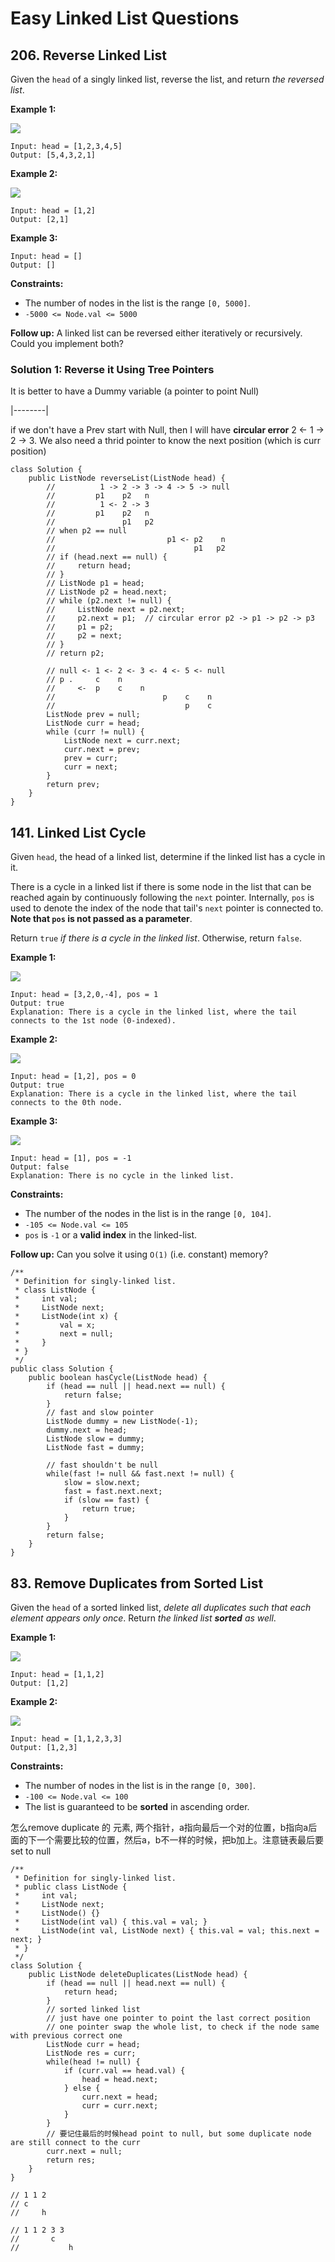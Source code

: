 # Easy Linked List Questions

## 206. Reverse Linked List

Given the `head` of a singly linked list, reverse the list, and return _the reversed list_.

&#x20;

**Example 1:**

![](https://assets.leetcode.com/uploads/2021/02/19/rev1ex1.jpg)

```
Input: head = [1,2,3,4,5]
Output: [5,4,3,2,1]
```

**Example 2:**

![](https://assets.leetcode.com/uploads/2021/02/19/rev1ex2.jpg)

```
Input: head = [1,2]
Output: [2,1]
```

**Example 3:**

```
Input: head = []
Output: []
```

&#x20;

**Constraints:**

* The number of nodes in the list is the range `[0, 5000]`.
* `-5000 <= Node.val <= 5000`

&#x20;

**Follow up:** A linked list can be reversed either iteratively or recursively. Could you implement both?

### Solution 1: Reverse it Using Tree Pointers

It is better to have a Dummy variable (a pointer to point Null)

&#x20;                                                                                                                 \|--------|

if we don't have a Prev start with Null, then I will have **circular error**  2 <-  1 -> 2 -> 3. We also need a thrid pointer to know the next position (which is curr position)&#x20;

```
class Solution {
    public ListNode reverseList(ListNode head) {
        //          1 -> 2 -> 3 -> 4 -> 5 -> null
        //         p1    p2   n
        //          1 <- 2 -> 3 
        //         p1    p2   n
        //               p1   p2  
        // when p2 == null 
        //                         p1 <- p2    n
        //                               p1   p2
        // if (head.next == null) {
        //     return head;
        // }
        // ListNode p1 = head;
        // ListNode p2 = head.next;
        // while (p2.next != null) {
        //     ListNode next = p2.next;
        //     p2.next = p1;  // circular error p2 -> p1 -> p2 -> p3
        //     p1 = p2;
        //     p2 = next;
        // }
        // return p2;
        
        // null <- 1 <- 2 <- 3 <- 4 <- 5 <- null
        // p .     c    n
        //     <-  p    c    n
        //                        p    c    n
        //                             p    c
        ListNode prev = null;
        ListNode curr = head;
        while (curr != null) {
            ListNode next = curr.next;
            curr.next = prev;
            prev = curr;
            curr = next;
        }
        return prev;
    }
}
```



## 141. Linked List Cycle

Given `head`, the head of a linked list, determine if the linked list has a cycle in it.

There is a cycle in a linked list if there is some node in the list that can be reached again by continuously following the `next` pointer. Internally, `pos` is used to denote the index of the node that tail's `next` pointer is connected to. **Note that `pos` is not passed as a parameter**.

Return `true` _if there is a cycle in the linked list_. Otherwise, return `false`.

&#x20;

**Example 1:**

![](https://assets.leetcode.com/uploads/2018/12/07/circularlinkedlist.png)

```
Input: head = [3,2,0,-4], pos = 1
Output: true
Explanation: There is a cycle in the linked list, where the tail connects to the 1st node (0-indexed).
```

**Example 2:**

![](https://assets.leetcode.com/uploads/2018/12/07/circularlinkedlist\_test2.png)

```
Input: head = [1,2], pos = 0
Output: true
Explanation: There is a cycle in the linked list, where the tail connects to the 0th node.
```

**Example 3:**

![](https://assets.leetcode.com/uploads/2018/12/07/circularlinkedlist\_test3.png)

```
Input: head = [1], pos = -1
Output: false
Explanation: There is no cycle in the linked list.
```

&#x20;

**Constraints:**

* The number of the nodes in the list is in the range `[0, 104]`.
* `-105 <= Node.val <= 105`
* `pos` is `-1` or a **valid index** in the linked-list.

&#x20;

**Follow up:** Can you solve it using `O(1)` (i.e. constant) memory?

```
/**
 * Definition for singly-linked list.
 * class ListNode {
 *     int val;
 *     ListNode next;
 *     ListNode(int x) {
 *         val = x;
 *         next = null;
 *     }
 * }
 */
public class Solution {
    public boolean hasCycle(ListNode head) {
        if (head == null || head.next == null) {
            return false;
        }
        // fast and slow pointer
        ListNode dummy = new ListNode(-1);
        dummy.next = head;
        ListNode slow = dummy;
        ListNode fast = dummy;
        
        // fast shouldn't be null
        while(fast != null && fast.next != null) {
            slow = slow.next;
            fast = fast.next.next;
            if (slow == fast) {
                return true;
            }
        }
        return false;
    }
}
```

## 83. Remove Duplicates from Sorted List



Given the `head` of a sorted linked list, _delete all duplicates such that each element appears only once_. Return _the linked list **sorted** as well_.

&#x20;

**Example 1:**

![](https://assets.leetcode.com/uploads/2021/01/04/list1.jpg)

```
Input: head = [1,1,2]
Output: [1,2]
```

**Example 2:**

![](https://assets.leetcode.com/uploads/2021/01/04/list2.jpg)

```
Input: head = [1,1,2,3,3]
Output: [1,2,3]
```

&#x20;

**Constraints:**

* The number of nodes in the list is in the range `[0, 300]`.
* `-100 <= Node.val <= 100`
* The list is guaranteed to be **sorted** in ascending order.

怎么remove duplicate 的 元素, 两个指针，a指向最后一个对的位置，b指向a后面的下一个需要比较的位置，然后a，b不一样的时候，把b加上。注意链表最后要set to null

```
/**
 * Definition for singly-linked list.
 * public class ListNode {
 *     int val;
 *     ListNode next;
 *     ListNode() {}
 *     ListNode(int val) { this.val = val; }
 *     ListNode(int val, ListNode next) { this.val = val; this.next = next; }
 * }
 */
class Solution {
    public ListNode deleteDuplicates(ListNode head) {
        if (head == null || head.next == null) {
            return head;
        }
        // sorted linked list
        // just have one pointer to point the last correct position
        // one pointer swap the whole list, to check if the node same with previous correct one
        ListNode curr = head;
        ListNode res = curr;
        while(head != null) {
            if (curr.val == head.val) {
                head = head.next;
            } else {
                curr.next = head;
                curr = curr.next;
            }
        }
        // 要记住最后的时候head point to null, but some duplicate node are still connect to the curr
        curr.next = null;
        return res;
    }
}

// 1 1 2
// c
//     h

// 1 1 2 3 3
//       c
//           h 


```
